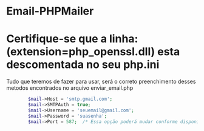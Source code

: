 # Email-PHPMailer

# Certifique-se que a linha: (extension=php_openssl.dll) esta descomentada no seu php.ini

Tudo que teremos de fazer para usar, será o correto preenchimento desses metodos encontrados no
arquivo enviar_email.php

```php
        $mail->Host = 'smtp.gmail.com'; 
        $mail->SMTPAuth = true;                              
        $mail->Username = 'seuemail@gmail.com';                 
        $mail->Password = 'suasenha';  
        $mail->Port = 587;  /* Essa opção poderá mudar conforme disponivel pelo seu servidor */
